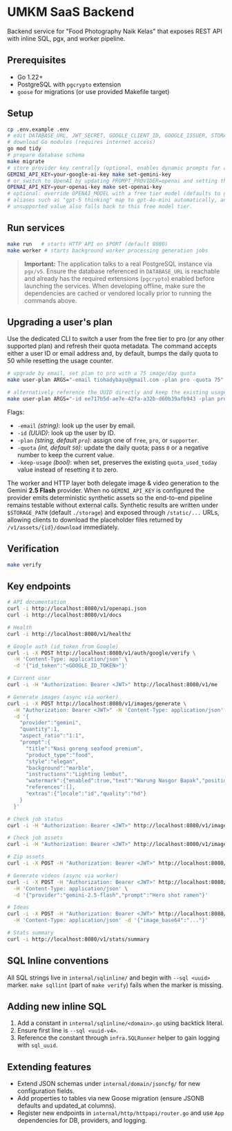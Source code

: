 # UMKM SaaS Backend

Backend service for "Food Photography Naik Kelas" that exposes REST API with inline SQL, pgx, and worker pipeline.

## Prerequisites
- Go 1.22+
- PostgreSQL with `pgcrypto` extension
- `goose` for migrations (or use provided Makefile target)

## Setup
```bash
cp .env.example .env
# edit DATABASE_URL, JWT_SECRET, GOOGLE_CLIENT_ID, GOOGLE_ISSUER, STORAGE_BASE_URL, STORAGE_PATH
# download Go modules (requires internet access)
go mod tidy
# prepare database schema
make migrate
# store provider key centrally (optional, enables dynamic prompts for all users)
GEMINI_API_KEY=your-google-ai-key make set-gemini-key
# or switch to OpenAI by updating PROMPT_PROVIDER=openai and setting the key
OPENAI_API_KEY=your-openai-key make set-openai-key
# optional: override OPENAI_MODEL with a free tier model (defaults to gpt-4o-mini).
# aliases such as "gpt-5 thinking" map to gpt-4o-mini automatically, and any
# unsupported value also falls back to this free model tier.
```

## Run services
```bash
make run   # starts HTTP API on $PORT (default 8080)
make worker # starts background worker processing generation jobs
```

> **Important:** The application talks to a real PostgreSQL instance via
> `pgx/v5`. Ensure the database referenced in `DATABASE_URL` is reachable and
> already has the required extensions (`pgcrypto`) enabled before launching the
> services. When developing offline, make sure the dependencies are cached or
> vendored locally prior to running the commands above.

## Upgrading a user's plan

Use the dedicated CLI to switch a user from the free tier to pro (or any other
supported plan) and refresh their quota metadata. The command accepts either a
user ID or email address and, by default, bumps the daily quota to 50 while
resetting the usage counter.

```bash
# upgrade by email, set plan to pro with a 75 image/day quota
make user-plan ARGS="-email tiohadybayu@gmail.com -plan pro -quota 75"

# alternatively reference the UUID directly and keep the existing usage tally
make user-plan ARGS="-id ee717b5d-ae7e-42fa-a32b-d60b39afb943 -plan pro -keep-usage"
```

Flags:

- `-email` *(string)*: look up the user by email.
- `-id` *(UUID)*: look up the user by ID.
- `-plan` *(string, default `pro`)*: assign one of `free`, `pro`, or `supporter`.
- `-quota` *(int, default `50`)*: update the daily quota; pass `0` or a negative
  number to keep the current value.
- `-keep-usage` *(bool)*: when set, preserves the existing
  `quota_used_today` value instead of resetting it to zero.

The worker and HTTP layer both delegate image & video generation to the
Gemini **2.5 Flash** provider. When no `GEMINI_API_KEY` is configured the
provider emits deterministic synthetic assets so the end-to-end pipeline remains
testable without external calls. Synthetic results are written under
`$STORAGE_PATH` (default `./storage`) and exposed through `/static/...` URLs,
allowing clients to download the placeholder files returned by
`/v1/assets/{id}/download` immediately.

## Verification
```bash
make verify
```

## Key endpoints
```bash
# API documentation
curl -i http://localhost:8080/v1/openapi.json
curl -i http://localhost:8080/v1/docs

# Health
curl -i http://localhost:8080/v1/healthz

# Google auth (id_token from Google)
curl -i -X POST http://localhost:8080/v1/auth/google/verify \
  -H 'Content-Type: application/json' \
  -d '{"id_token":"<GOOGLE_ID_TOKEN>"}'

# Current user
curl -i -H "Authorization: Bearer <JWT>" http://localhost:8080/v1/me

# Generate images (async via worker)
curl -i -X POST http://localhost:8080/v1/images/generate \
  -H "Authorization: Bearer <JWT>" -H 'Content-Type: application/json' \
  -d '{
    "provider":"gemini",
    "quantity":1,
    "aspect_ratio":"1:1",
    "prompt":{
      "title":"Nasi goreng seafood premium",
      "product_type":"food",
      "style":"elegan",
      "background":"marble",
      "instructions":"Lighting lembut",
      "watermark":{"enabled":true,"text":"Warung Nasgor Bapak","position":"bottom-right"},
      "references":[],
      "extras":{"locale":"id","quality":"hd"}
    }
  }'

# Check job status
curl -i -H "Authorization: Bearer <JWT>" http://localhost:8080/v1/images/<JOB_ID>/status

# Check job assets
curl -i -H "Authorization: Bearer <JWT>" http://localhost:8080/v1/images/<JOB_ID>/assets

# Zip assets
curl -i -X POST -H "Authorization: Bearer <JWT>" http://localhost:8080/v1/images/<JOB_ID>/zip

# Generate videos (async via worker)
curl -i -X POST -H "Authorization: Bearer <JWT>" http://localhost:8080/v1/videos/generate \
  -H 'Content-Type: application/json' \
  -d '{"provider":"gemini-2.5-flash","prompt":"Hero shot ramen"}'

# Ideas
curl -i -X POST -H "Authorization: Bearer <JWT>" http://localhost:8080/v1/ideas/from-image \
  -H 'Content-Type: application/json' -d '{"image_base64":"..."}'

# Stats summary
curl -i http://localhost:8080/v1/stats/summary
```

## SQL Inline conventions
All SQL strings live in `internal/sqlinline/` and begin with `--sql <uuid>` marker. `make sqllint` (part of `make verify`) fails when the marker is missing.

## Adding new inline SQL
1. Add a constant in `internal/sqlinline/<domain>.go` using backtick literal.
2. Ensure first line is `--sql <uuid-v4>`.
3. Reference the constant through `infra.SQLRunner` helper to gain logging with `sql_uuid`.

## Extending features
- Extend JSON schemas under `internal/domain/jsoncfg/` for new configuration fields.
- Add properties to tables via new Goose migration (ensure JSONB defaults and updated_at columns).
- Register new endpoints in `internal/http/httpapi/router.go` and use `App` dependencies for DB, providers, and logging.

